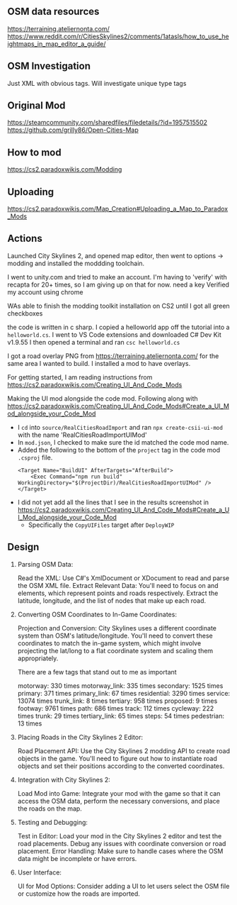 ## OSM data resources
https://terraining.ateliernonta.com/
https://www.reddit.com/r/CitiesSkylines2/comments/1atasls/how_to_use_heightmaps_in_map_editor_a_guide/

## OSM Investigation
Just XML with obvious tags.
Will investigate unique type tags

## Original Mod
https://steamcommunity.com/sharedfiles/filedetails/?id=1957515502
https://github.com/grilly86/Open-Cities-Map

## How to mod
https://cs2.paradoxwikis.com/Modding

## Uploading
https://cs2.paradoxwikis.com/Map_Creation#Uploading_a_Map_to_Paradox_Mods


## Actions
Launched City Skylines 2, and opened map editor, then went to options -> modding and installed the moddding toolchain.

I went to unity.com and tried to make an account. I'm having to 'verify' with recapta for 20+ times, so I am giving up on that for now.  need a key
Verified my account using chrome

WAs able to finish the modding toolkit installation on CS2 until I got all green checkboxes

the code is written in c sharp. I copied a helloworld app off the tutorial into a `helloworld.cs`. I went to VS Code extensions and downloaded C# Dev Kit v1.9.55
I then opened a terminal and ran `csc helloworld.cs`

I got a road overlay PNG from https://terraining.ateliernonta.com/ for the same area I wanted to build. I installed a mod to have overlays.

For getting started, I am reading instructions from https://cs2.paradoxwikis.com/Creating_UI_And_Code_Mods

Making the UI mod alongside the code mod. Following along with https://cs2.paradoxwikis.com/Creating_UI_And_Code_Mods#Create_a_UI_Mod_alongside_your_Code_Mod
- I `cd` into `source/RealCitiesRoadImport` and ran `npx create-csii-ui-mod` with the name 'RealCitiesRoadImportUIMod'
- In `mod.json`, I checked to make sure the id matched the code mod name.
- Added the following to the bottom of the `project` tag in the code mod `.csproj` file.
    ```
    <Target Name="BuildUI" AfterTargets="AfterBuild">
		<Exec Command="npm run build" WorkingDirectory="$(ProjectDir)/RealCitiesRoadImportUIMod" />
	</Target>
    ```
- I did not yet add all the lines that I see in the results screenshot in https://cs2.paradoxwikis.com/Creating_UI_And_Code_Mods#Create_a_UI_Mod_alongside_your_Code_Mod 
    - Specifically the `CopyUIFiles` target after `DeployWIP`
    


## Design


1. Parsing OSM Data:

    Read the XML: Use C#'s XmlDocument or XDocument to read and parse the OSM XML file.
    Extract Relevant Data: You'll need to focus on <node> and <way> elements, which represent points and roads respectively. Extract the latitude, longitude, and the list of nodes that make up each road.

2. Converting OSM Coordinates to In-Game Coordinates:

    Projection and Conversion: City Skylines uses a different coordinate system than OSM's latitude/longitude. You'll need to convert these coordinates to match the in-game system, which might involve projecting the lat/long to a flat coordinate system and scaling them appropriately.

    There are a few tags that stand out to me as important

    motorway: 330 times
    motorway_link: 335 times
    secondary: 1525 times
    primary: 371 times
    primary_link: 67 times
    residential: 3290 times
    service: 13074 times
    trunk_link: 8 times
    tertiary: 958 times
    proposed: 9 times
    footway: 9761 times
    path: 686 times
    track: 112 times
    cycleway: 222 times
    trunk: 29 times
    tertiary_link: 65 times
    steps: 54 times
    pedestrian: 13 times

3. Placing Roads in the City Skylines 2 Editor:

    Road Placement API: Use the City Skylines 2 modding API to create road objects in the game. You'll need to figure out how to instantiate road objects and set their positions according to the converted coordinates.

4. Integration with City Skylines 2:

    Load Mod into Game: Integrate your mod with the game so that it can access the OSM data, perform the necessary conversions, and place the roads on the map.

5. Testing and Debugging:

    Test in Editor: Load your mod in the City Skylines 2 editor and test the road placements. Debug any issues with coordinate conversion or road placement.
    Error Handling: Make sure to handle cases where the OSM data might be incomplete or have errors.

6. User Interface:

    UI for Mod Options: Consider adding a UI to let users select the OSM file or customize how the roads are imported.